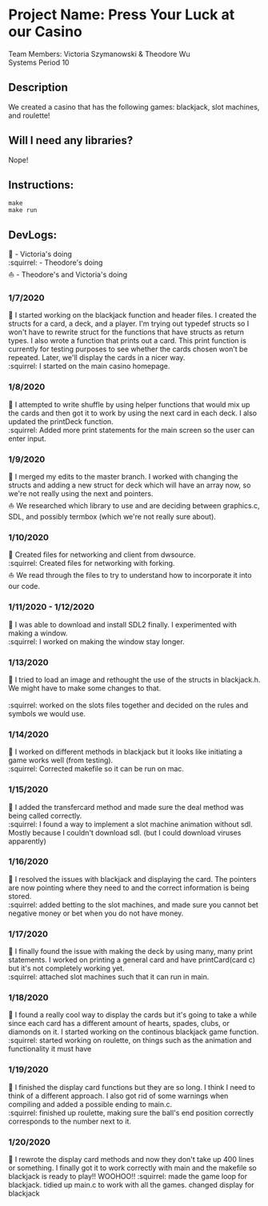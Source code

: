 # Project Name: Press Your Luck at our Casino
Team Members: Victoria Szymanowski & Theodore Wu    </br>
Systems Period 10    </br>

## Description
We created a casino that has the following games: blackjack, slot machines, and roulette!

## Will I need any libraries?
Nope! 

## Instructions:
```
make
make run
```

## DevLogs:
:goat: - Victoria's doing<br/>
:squirrel: - Theodore's doing<br/>
:boat: - Theodore's and Victoria's doing<br/>

### 1/7/2020
:goat: I started working on the blackjack function and header files. I created the structs for a card, a deck, and a player. I'm trying out typedef structs so I won't have to rewrite struct for the functions that have structs as return types. I also wrote a function that prints out a card. This print function is currently for testing purposes to see whether the cards chosen won't be repeated. Later, we'll display the cards in a nicer way. <br/>
:squirrel: I started on the main casino homepage. <br/>
### 1/8/2020
:goat: I attempted to write shuffle by using helper functions that would mix up the cards and then got it to work by using the next card in each deck. I also updated the printDeck function. <br/>
:squirrel: Added more print statements for the main screen so the user can enter input. <br/>
### 1/9/2020
:goat: I merged my edits to the master branch. I worked with changing the structs and adding a new struct for deck which will have an array now, so we're not really using the next and pointers.   <br/>
:boat: We researched which library to use and are deciding between graphics.c, SDL, and possibly termbox (which we're not really sure about).   <br/>
### 1/10/2020
:goat: Created files for networking and client from dwsource.    <br/>
:squirrel: Created files for networking with forking.    <br/>
:boat: We read through the files to try to understand how to incorporate it into our code.    <br/>
### 1/11/2020 - 1/12/2020
:goat: I was able to download and install SDL2 finally. I experimented with making a window.    <br/>
:squirrel: I worked on making the window stay longer.  <br/>
### 1/13/2020
:goat: I tried to load an image and rethought the use of the structs in blackjack.h. We might have to make some changes to that.  
<br/>
:squirrel: worked on the slots files together and decided on the rules and symbols we would use. </br>
### 1/14/2020
:goat: I worked on different methods in blackjack but it looks like initiating a game works well (from testing).    <br/>
:squirrel: Corrected makefile so it can be run on mac.    <br/>
### 1/15/2020
:goat: I added the transfercard method and made sure the deal method was being called correctly.    <br/>
:squirrel: I found a way to implement a slot machine animation without sdl. Mostly because I couldn't download sdl. (but I could download viruses apparently)   <br/>
### 1/16/2020
:goat: I resolved the issues with blackjack and displaying the card. The pointers are now pointing where they need to and the correct information is being stored.   <br/>
:squirrel: added betting to the slot machines, and made sure you cannot bet negative money or bet when you do not have money.
### 1/17/2020
:goat: I finally found the issue with making the deck by using many, many print statements. I worked on printing a general card and have printCard(card c) but it's not completely working yet.    <br/>
:squirrel: attached slot machines such that it can run in main.
### 1/18/2020
:goat: I found a really cool way to display the cards but it's going to take a while since each card has a different amount of hearts, spades, clubs, or diamonds on it. I started working on the continous blackjack game function.    <br/>
:squirrel: started working on roulette, on things such as the animation and functionality it must have
### 1/19/2020
:goat: I finished the display card functions but they are so long. I think I need to think of a different approach. I also got rid of some warnings when compiling and added a possible ending to main.c.     <br/>
:squirrel: finished up roulette, making sure the ball's end position correctly corresponds to the number next to it. 
### 1/20/2020
:goat: I rewrote the display card methods and now they don't take up 400 lines or something. I finally got it to work correctly with main and the makefile so blackjack is ready to play!! WOOHOO!!
:squirrel: made the game loop for blackjack. tidied up main.c to work with all the games. changed display for blackjack
